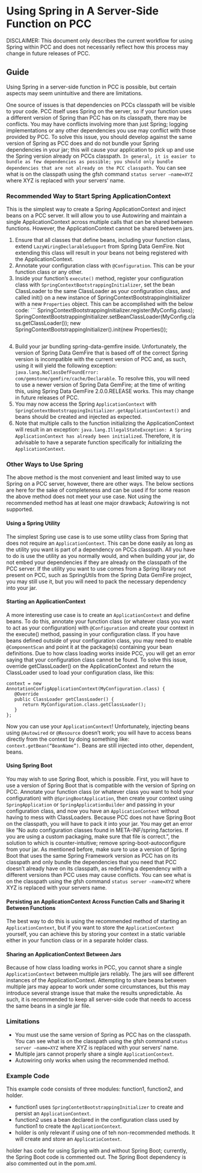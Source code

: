 # Using Spring in A Server-Side Function on PCC

DISCLAIMER: This document only describes the current workflow for using Spring within PCC and does not necessarily reflect how this process may change in future releases of PCC.

## Guide

Using Spring in a server-side function in PCC is possible, but certain aspects may seem unintuitive and there are limitations. 

One source of issues is that dependencies on PCCs classpath will be visible to your code. PCC itself uses Spring on the server, so if your function uses a different version of Spring than PCC has on its classpath, there may be conflicts. You may have conflicts involving more than just Spring; logging implementations or any other dependencies you use may conflict with those provided by PCC. To solve this issue, you should develop against the same version of Spring as PCC does and do not bundle your Spring dependencies in your jar; this will cause your application to pick up and use the Spring version already on PCCs classpath. `In general, it is easier to bundle as few dependencies as possible; you should only bundle dependencies that are not already on the PCC classpath.` You can see what is on the classpath using the gfsh command `status server –name=XYZ` where XYZ is replaced with your servers’ name.

### Recommended Way to Start Spring ApplicationContext

This is the simplest way to create a Spring ApplicationContext and inject beans on a PCC server. It will allow you to use Autowiring and maintain a single ApplicationContext across multiple calls that can be shared between functions. However, the ApplicationContext cannot be shared between jars.
1.	Ensure that all classes that define beans, including your function class, extend `LazyWiringDeclarableSupport` from Spring Data GemFire. Not extending this class will result in your beans not being registered with the ApplicationContext. 
2.	Annotate your configuration class with `@Configuration`. This can be your function class or any other.
3.	Inside your function’s `execute()` method, register your configuration class with `SpringContextBootstrappingInitializer`, set the bean ClassLoader to the same ClassLoader as your configuration class, and called init() on a new instance of SpringContextBootstrappingInitializer with a new `Properties` object. This can be accomplished with the below code:
        ```
        SpringContextBootstrappingInitializer.register(MyConfig.class);
        SpringContextBootstrappingInitializer.setBeanClassLoader(MyConfig.class.getClassLoader());
        new SpringContextBootstrappingInitializer().init(new Properties()); 
      ```
4.	Build your jar bundling spring-data-gemfire inside. Unfortunately, the version of Spring Data GemFire that is based off of the correct Spring version is incompatible with the current version of PCC and, as such, using it will yield the following exception: `java.lang.NoClassDefFoundError: com/gemstone/gemfire/cache/Declarable`. To resolve this, you will need to use a newer version of Spring Data GemFire; at the time of writing this, using Spring Data GemFire 2.0.0.RELEASE works. This may change in future releases of PCC.
5.	You may now access the Spring `ApplicationContext` with `SpringContextBootstrappingInitializer.getApplicationContext()` and beans should be created and injected as expected.
6.	Note that multiple calls to the function initializing the ApplicationContext will result in an exception: `java.lang.IllegalStateException: A Spring ApplicationContext has already been initialized`. Therefore, it is advisable to have a separate function specifically for initializing the `ApplicationContext`.

### Other Ways to Use Spring

The above method is the most convenient and least limited way to use Spring on a PCC server, however, there are other ways. The below sections are here for the sake of completeness and can be used if for some reason the above method does not meet your use case. Not using the recommended method has at least one major drawback; Autowiring is not supported. 

#### Using a Spring Utility

The simplest Spring use case is to use some utility class from Spring that does not require an `ApplicationContext`. This can be done easily as long as the utility you want is part of a dependency on PCCs classpath. All you have to do is use the utility as you normally would, and when building your jar, do not embed your dependencies if they are already on the classpath of the PCC server. If the utility you want to use comes from a Spring library not present on PCC, such as SpringUtils from the Spring Data GemFire project, you may still use it, but you will need to pack the necessary dependency into your jar.

#### Starting an ApplicationContext

A more interesting use case is to create an `ApplicationContext` and define beans. To do this, annotate your function class (or whatever class you want to act as your configuration) with `@Configuration` and create your context in the execute() method, passing in your configuration class. If you have beans defined outside of your configuration class, you may need to enable `@ComponentScan` and point it at the package(s) containing your bean definitions. Due to how class loading works inside PCC, you will get an error saying that your configuration class cannot be found. To solve this issue, override getClassLoader() on the ApplicationContext and return the ClassLoader used to load your configuration class, like this:
```
context = new AnnotationConfigApplicationContext(MyConfiguration.class) {
   @Override
   public ClassLoader getClassLoader() {
      return MyConfiguration.class.getClassLoader();
   }
};
```
Now you can use your `ApplicationContext`! Unfortunately, injecting beans using `@Autowired` or `@Resource` doesn’t work; you will have to access beans directly from the context by doing something like: `context.getBean(“BeanName”)`. Beans are still injected into other, dependent, beans.

#### Using Spring Boot

You may wish to use Spring Boot, which is possible. First, you will have to use a version of Spring Boot that is compatible with the version of Spring on PCC. Annotate your function class (or whatever class you want to hold your configuration) with `@SpringBootApplication`, then create your context using `SpringApplication` or `SpringApplicationBuilder` and passing in your configuration class, and now you have an `ApplicationContext` without having to mess with ClassLoaders. Because PCC does not have Spring Boot on the classpath, you will have to pack it into your jar. You may get an error like “No auto configuration classes found in META-INF/spring.factories. If you are using a custom packaging, make sure that file is correct.”, the solution to which is counter-intuitive; remove spring-boot-autoconfigure from your jar. As mentioned before, make sure to use a version of Spring Boot that uses the same Spring Framework version as PCC has on its classpath and only bundle the dependencies that you need that PCC doesn’t already have on its classpath, as redefining a dependency with a different versions than PCC uses may cause conflicts. You can see what is on the classpath using the gfsh command `status server –name=XYZ` where XYZ is replaced with your servers name.

#### Persisting an ApplicationContext Across Function Calls and Sharing it Between Functions

The best way to do this is using the recommended method of starting an `ApplicationContext`, but if you want to store the `ApplicationContext` yourself, you can achieve this by storing your context in a static variable either in your function class or in a separate holder class.

#### Sharing an ApplicationContext Between Jars

Because of how class loading works in PCC, you cannot share a single `ApplicationContext` between multiple jars reliably. The jars will see different instances of the ApplicationContext. Attempting to share beans between multiple jars may appear to work under some circumstances, but this may introduce several strange issue that make the results unpredictable. As such, it is recommended to keep all server-side code that needs to access the same beans in a single jar file.

### Limitations

*	You must use the same version of Spring as PCC has on the classpath. You can see what is on the classpath using the gfsh command `status server –name=XYZ` where XYZ is replaced with your servers’ name.
*	Multiple jars cannot properly share a single `ApplicationContext`.
*	Autowiring only works when using the recommended method.

### Example Code

This example code consists of three modules: function1, function2, and holder.

* function1 uses `SpringContetBootstrappingInitializer` to create and persist an `ApplicationContext`. 
* function2 uses a bean declared in the configuration class used by function1 to create the `ApplicationContext`.
* holder is only relevant if using one of teh non-recommended methods. It will create and store an `ApplicatioContext`.

holder has code for using Spring with and without Spring Boot; currently, the Spring Boot code is commented out. The Spring Boot dependency is also commented out in the pom.xml.
 
